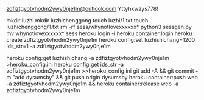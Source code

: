 zdfiztgyotvhodm2ywy0nje1m@outlook.com
Yttyhxways778!

mkdir luzhi
mkdir luzhichenggong
touch luzhi/1.txt
touch luzhichenggong/1.txt
rm -rf sess/whynotlovexxxxxx*
python3 sessgen.py
mv whynotlovexxxxxx* sess
heroku login -i
heroku container:login
heroku create zdfiztgyotvhodm2ywy0nje1m
heroku config:set luzhishichang=1200 ids_str=1 -a zdfiztgyotvhodm2ywy0nje1m

heroku config:get luzhishichang -a zdfiztgyotvhodm2ywy0nje1m >heroku_config.ini
heroku config:get ids_str -a zdfiztgyotvhodm2ywy0nje1m >>heroku_config.ini
git add -A && git commit -m "add dysumsby" && git push origin dysumsby
heroku container:push web -a zdfiztgyotvhodm2ywy0nje1m && heroku container:release web -a zdfiztgyotvhodm2ywy0nje1m